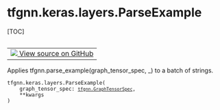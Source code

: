 # tfgnn.keras.layers.ParseExample

[TOC]

<!-- Insert buttons and diff -->

<table class="tfo-notebook-buttons tfo-api nocontent" align="left">
<td>
  <a target="_blank" href="https://github.com/tensorflow/gnn/tree/master/tensorflow_gnn/keras/layers/parse_example.py#L25-L38">
    <img src="https://www.tensorflow.org/images/GitHub-Mark-32px.png" />
    View source on GitHub
  </a>
</td>
</table>

Applies tfgnn.parse_example(graph_tensor_spec, _) to a batch of strings.

<pre class="devsite-click-to-copy prettyprint lang-py tfo-signature-link">
<code>tfgnn.keras.layers.ParseExample(
    graph_tensor_spec: <a href="../../../tfgnn/GraphTensorSpec.md"><code>tfgnn.GraphTensorSpec</code></a>,
    **kwargs
)
</code></pre>



<!-- Placeholder for "Used in" -->


